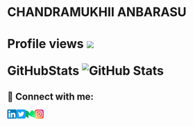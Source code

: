<h1> CHANDRAMUKHII ANBARASU<h1>

<!--
**CHANDRAMUKHII/CHANDRAMUKHII** is a ✨ _special_ ✨ repository because its `README.md` (this file) appears on your GitHub profile.

Here are some ideas to get you started:

- 🔭 I’m currently working on ...
- 🌱 I’m currently learning ...
- 👯 I’m looking to collaborate on ...
- 🤔 I’m looking for help with ...
- 💬 Ask me about ...
- 📫 How to reach me: ...
- 😄 Pronouns: ...
- ⚡ Fun fact: ...
-->
Profile views
![](https://komarev.com/ghpvc/?username=CHANDRAMUKHII&color=ff69b4&style=plastic)
 
GitHubStats
![GitHub Stats](https://github-readme-stats.vercel.app/api?username=CHANDRAMUKHII&theme=radical)

 <h2>🤝 Connect with me:</h2>
 <a href="https://www.linkedin.com/in/chandramukhii-anbarasu/"><img align="left" src="https://raw.githubusercontent.com/CHANDRAMUKHII/CHANDRAMUKHII/main/images/linkedin.png" alt="chandramukhii | LinkedIn" width="21px"/></a>
 <a href="https://twitter.com/Mukhii30?t=QxFirnM267OypAOfN2oRFA&s=09"><img align="left" src="https://raw.githubusercontent.com/CHANDRAMUKHII/CHANDRAMUKHII/main/images/twitter.png" alt="chandramukhii | Twitter" width="21px"/></a>
 <a href="https://medium.com/@chandramukhiianbarasu"><img align="left" src="https://raw.githubusercontent.com/CHANDRAMUKHII/CHANDRAMUKHII/main/images/medium.png" alt="chandramukhii | Medium" width="21px"/></a>
 <a href="https://www.instagram.com/mukhii_anbarasu/"><img align="left" src="https://raw.githubusercontent.com/CHANDRAMUKHII/CHANDRAMUKHII/main/images/instagram.png" alt="chandramukhii | Instagram" width="21px"/></a>
